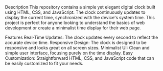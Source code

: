 Description
This repository contains a simple yet elegant digital clock built using HTML, CSS, and JavaScript. The clock continuously updates to display the current time, synchronized with the device's system time. This project is perfect for anyone looking to understand the basics of web development or create a minimalist time display for their web page.

Features
Real-Time Updates: The clock updates every second to reflect the accurate device time.
Responsive Design: The clock is designed to be responsive and looks great on all screen sizes.
Minimalist UI: Clean and simple user interface, focusing purely on the time display.
Easy Customization: Straightforward HTML, CSS, and JavaScript code that can be easily customized to fit your needs.
